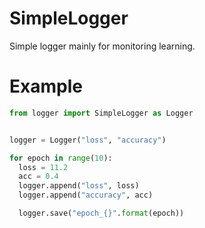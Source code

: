 # SimpleLogger
Simple logger mainly for monitoring learning.


# Example
```python
from logger import SimpleLogger as Logger


logger = Logger("loss", "accuracy")

for epoch in range(10):
  loss = 11.2
  acc = 0.4
  logger.append("loss", loss)
  logger.append("accuracy", acc)

  logger.save("epoch_{}".format(epoch))

```
